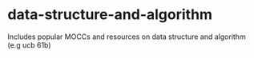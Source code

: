 # data-structure-and-algorithm
Includes popular MOCCs and resources on data structure and algorithm (e.g ucb 61b)
